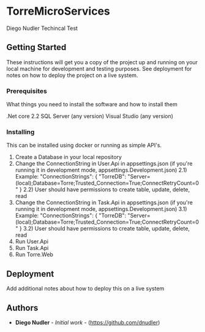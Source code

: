 # TorreMicroServices

Diego Nudler Techincal Test 

## Getting Started

These instructions will get you a copy of the project up and running on your local machine for development and testing purposes. See deployment for notes on how to deploy the project on a live system.

### Prerequisites

What things you need to install the software and how to install them

.Net core 2.2
SQL Server (any version)
Visual Studio (any version)

### Installing
This can be installed using docker or running as simple API's. 

1) Create a Database in your local repository
2) Change the ConnectionString in User.Api in appsettings.json (if you're running it in development mode, appsettings.Development.json)
	2.1) Example: 
		"ConnectionStrings": {
			"TorreDB": "Server=(local);Database=Torre;Trusted_Connection=True;ConnectRetryCount=0"
		}
	2.2) User should have permissions to create table, update, delete, read
3) Change the ConnectionString in Task.Api in appsettings.json (if you're running it in development mode, appsettings.Development.json)
	3.1) Example: 
		"ConnectionStrings": {
			"TorreDB": "Server=(local);Database=Torre;Trusted_Connection=True;ConnectRetryCount=0"
		}
	3.2) User should have permissions to create table, update, delete, read
4) Run User.Api
5) Run Task.Api
6) Run Torre.Web


## Deployment

Add additional notes about how to deploy this on a live system


## Authors

* **Diego Nudler** - *Initial work* - (https://github.com/dnudler)
